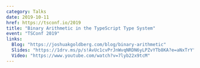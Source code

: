 ```yaml
---
category: Talks
date: 2019-10-11
href: https://tsconf.io/2019
title: "Binary Arithmetic in the TypeScript Type System"
event: "TSConf 2019"
links:
  Blog: "https://joshuakgoldberg.com/blog/binary-arithmetic"
  Slides: "https://1drv.ms/p/s!AvUc1cvPrJnWvqNRDN6yLPZvYTb8KA?e=aNxTrY"
  Video: "https://www.youtube.com/watch?v=7lyb22x9tcM"
---
```

